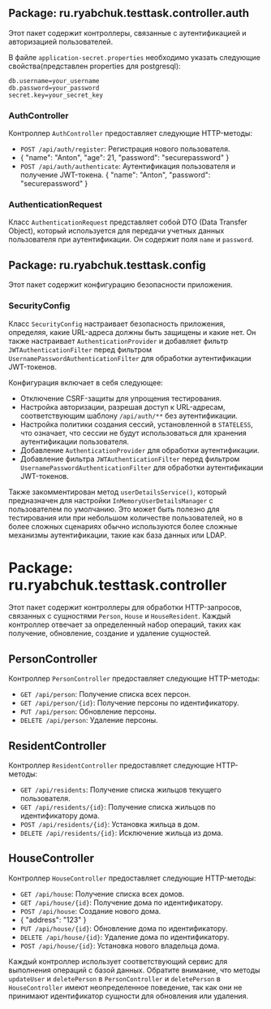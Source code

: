 ## Package: ru.ryabchuk.testtask.controller.auth

Этот пакет содержит контроллеры, связанные с аутентификацией и авторизацией пользователей.

В файле `application-secret.properties`  необходимо указать следующие свойства(представлен properties для postgresql):

```properties
db.username=your_username
db.password=your_password
secret.key=your_secret_key
```
### AuthController

Контроллер `AuthController` предоставляет следующие HTTP-методы:

- `POST /api/auth/register`: Регистрация нового пользователя.
-  {
    "name": "Anton",
    "age": 21,
    "password": "securepassword"
}
- `POST /api/auth/authenticate`: Аутентификация пользователя и получение JWT-токена.
 {
    "name": "Anton",
    "password": "securepassword"
}
### AuthenticationRequest

Класс `AuthenticationRequest` представляет собой DTO (Data Transfer Object), который используется для передачи учетных данных пользователя при аутентификации. Он содержит поля `name` и `password`.

## Package: ru.ryabchuk.testtask.config

Этот пакет содержит конфигурацию безопасности приложения.

### SecurityConfig

Класс `SecurityConfig` настраивает безопасность приложения, определяя, какие URL-адреса должны быть защищены и какие нет. Он также настраивает `AuthenticationProvider` и добавляет фильтр `JWTAuthenticationFilter` перед фильтром `UsernamePasswordAuthenticationFilter` для обработки аутентификации JWT-токенов.

Конфигурация включает в себя следующее:

- Отключение CSRF-защиты для упрощения тестирования.
- Настройка авторизации, разрешая доступ к URL-адресам, соответствующим шаблону `/api/auth/**` без аутентификации.
- Настройка политики создания сессий, установленной в `STATELESS`, что означает, что сессии не будут использоваться для хранения аутентификации пользователя.
- Добавление `AuthenticationProvider` для обработки аутентификации.
- Добавление фильтра `JWTAuthenticationFilter` перед фильтром `UsernamePasswordAuthenticationFilter` для обработки аутентификации JWT-токенов.

Также закомментирован метод `userDetailsService()`, который предназначен для настройки `InMemoryUserDetailsManager` с пользователем по умолчанию. Это может быть полезно для тестирования или при небольшом количестве пользователей, но в более сложных сценариях обычно используются более сложные механизмы аутентификации, такие как база данных или LDAP.
# Package: ru.ryabchuk.testtask.controller

Этот пакет содержит контроллеры для обработки HTTP-запросов, связанных с сущностями `Person`, `House` и `HouseResident`. Каждый контроллер отвечает за определенный набор операций, таких как получение, обновление, создание и удаление сущностей.

## PersonController

Контроллер `PersonController` предоставляет следующие HTTP-методы:

- `GET /api/person`: Получение списка всех персон.
- `GET /api/person/{id}`: Получение персоны по идентификатору.
- `PUT /api/person`: Обновление персоны.
- `DELETE /api/person`: Удаление персоны.

## ResidentController

Контроллер `ResidentController` предоставляет следующие HTTP-методы:

- `GET /api/residents`: Получение списка жильцов текущего пользователя.
- `GET /api/residents/{id}`: Получение списка жильцов по идентификатору дома.
- `POST /api/residents/{id}`: Установка жильца в дом.
- `DELETE /api/residents/{id}`: Исключение жильца из дома.

## HouseController

Контроллер `HouseController` предоставляет следующие HTTP-методы:

- `GET /api/house`: Получение списка всех домов.
- `GET /api/house/{id}`: Получение дома по идентификатору.
- `POST /api/house`: Создание нового дома.
-  {
    "address": "123"
}
- `PUT /api/house/{id}`: Обновление дома по идентификатору.
- `DELETE /api/house/{id}`: Удаление дома по идентификатору.
- `POST /api/house/{id}`: Установка нового владельца дома.

Каждый контроллер использует соответствующий сервис для выполнения операций с базой данных. Обратите внимание, что методы `updateUser` и `deletePerson` в `PersonController` и `deletePerson` в `HouseController` имеют неопределенное поведение, так как они не принимают идентификатор сущности для обновления или удаления.
